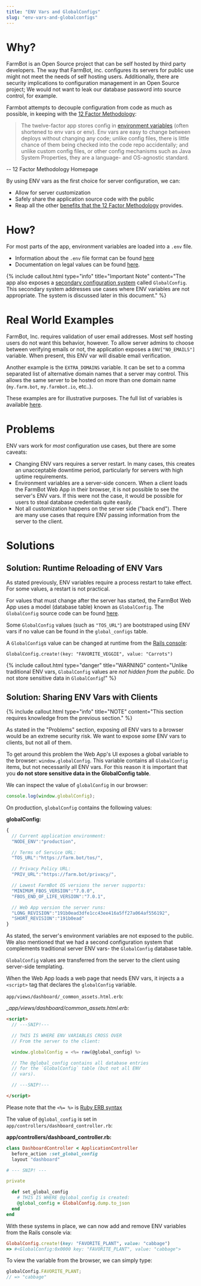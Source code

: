 ```yaml
---
title: "ENV Vars and GlobalConfigs"
slug: "env-vars-and-globalconfigs"
---
```



# Why?

FarmBot is an Open Source project that can be self hosted by third party developers. The way that FarmBot, inc. configures its servers for public use might not meet the needs of self hosting users. Additionally, there are security implications to configuration management in an Open Source project; We would not want to leak our database password into source control, for example.

Farmbot attempts to decouple configuration from code as much as possible, in keeping with the [12 Factor Methodology](https://12factor.net/config):

 > The twelve-factor app stores config in [environment variables](https://en.wikipedia.org/wiki/Environment_variable) (often shortened to env vars or env). Env vars are easy to change between deploys without changing any code; unlike config files, there is little chance of them being checked into the code repo accidentally; and unlike custom config files, or other config mechanisms such as Java System Properties, they are a language- and OS-agnostic standard.

 -- 12 Factor Methodology Homepage

By using ENV vars as the first choice for server configuration, we can:

 * Allow for server customization
 * Safely share the application source code with the public
 * Reap all the other [benefits that the 12 Factor Methodology](https://thenewstack.io/12-factor-app-streamlines-application-development/) provides.

# How?

For most parts of the app, environment variables are loaded into a `.env` file.

 * Information about the `.env` file format can be found [here](https://docs.docker.com/compose/env-file/)
 * Documentation on legal values can be found [here](https://github.com/FarmBot/Farmbot-Web-App/blob/staging/example.env#L7).

{%
include callout.html
type="info"
title="Important Note"
content="The app also exposes a [secondary configuration system](https://github.com/FarmBot/Farmbot-Web-App/blob/staging/app/models/global_config.rb) called `GlobalConfig`. This secondary system addresses use cases where ENV variables are not appropriate. The system is discussed later in this document."
%}



# Real World Examples

FarmBot, Inc. requires validation of user email addresses. Most self hosting users do not want this behavior, however. To allow server admins to choose between verifying emails or not, the application exposes a `ENV["NO_EMAILS"]` variable. When present, this ENV var will disable email verification.

Another example is the `EXTRA_DOMAINS` variable. It can be set to a comma separated list of alternative domain names that a server may control. This allows the same server to be hosted on more than one domain name (`my.farm.bot`, `my.farmbot.io`, etc..).

These examples are for illustrative purposes. The full list of variables is available [here](https://github.com/FarmBot/Farmbot-Web-App/blob/staging/example.env#L7).

# Problems

ENV vars work for _most_ configuration use cases, but there are some caveats:

 * Changing ENV vars requires a server restart. In many cases, this creates an unacceptable downtime period, particularly for servers with high uptime requirements.
 * Environment variables are a server-side concern. When a client loads the FarmBot Web App in their browser, it is not possible to see the server's ENV vars. If this were not the case, it would be possible for users to steal database credentials quite easily.
 * Not all customization happens on the server side ("back end"). There are many use cases that require ENV passing information from the server to the client.

# Solutions

## Solution: Runtime Reloading of ENV Vars

As stated previously, ENV variables require a process restart to take effect. For some values, a restart is not practical.

For values that must change after the server has started, the FarmBot Web App uses a model (database table) known as `GlobalConfig`. The `GlobalConfig` source code can be found [here](https://github.com/FarmBot/Farmbot-Web-App/blob/staging/app/models/global_config.rb).

Some `GlobalConfig` values (such as `"TOS_URL"`) are bootstraped using ENV vars if no value can be found in the `global_configs` table.

A `GlobalConfig`s value can be changed at runtime from the [Rails console](https://guides.rubyonrails.org/command_line.html#rails-console):

```
GlobalConfig.create!(key: "FAVORITE_VEGGIE", value: "Carrots")
```

{%
include callout.html
type="danger"
title="WARNING"
content="Unlike traditional ENV vars, `GlobalConfig` values are _not hidden from the public._ Do not store sensitive data in `GlobalConfig`!"
%}

## Solution: Sharing ENV Vars with Clients

{%
include callout.html
type="info"
title="NOTE"
content="This section requires knowledge from the previous section."
%}

As stated in the "Problems" section, exposing _all_ ENV vars to a browser would be an extreme security risk. We want to expose _some_ ENV vars to clients, but not all of them.

To get around this problem the Web App's UI exposes a global variable to the browser: `window.globalConfig`. This variable contains all `GlobalConfig` items, but not necessarily all ENV vars. For this reason it is important that you **do not store sensitive data in the GlobalConfig table**.

We can inspect the value of `globalConfig` in our browser:

```javascript
console.log(window.globalConfig);
```

On production, `globalConfig` contains the following values:


__globalConfig:__

```javascript
{
  // Current application environment:
  "NODE_ENV":"production",

  // Terms of Service URL:
  "TOS_URL":"https://farm.bot/tos/",

  // Privacy Policy URL:
  "PRIV_URL":"https://farm.bot/privacy/",

  // Lowest FarmBot OS versions the server supports:
  "MINIMUM_FBOS_VERSION":"7.0.0",
  "FBOS_END_OF_LIFE_VERSION":"7.0.1",

  // Web App version the server runs:
  "LONG_REVISION":"191b0ead3dfe1cc43ee416a5ff27a064af556192",
  "SHORT_REVISION":"191b0ead"
}
```

As stated, the server's environment variables are not exposed to the public. We also mentioned that we had a second configuration system that complements traditional server ENV vars- the `GlobalConfig` database table.

`GlobalConfig` values are transferred from the server to the client using server-side templating.

When the Web App loads a web page that needs ENV vars, it injects a a `<script>` tag that declares the `globalConfig` variable.

`app/views/dashboard/_common_assets.html.erb`:


__app/views/dashboard/_common_assets.html.erb:__

```html
<script>
  // ---SNIP!---

  // THIS IS WHERE ENV VARIABLES CROSS OVER
  // From the server to the client:

  window.globalConfig = <%= raw(@global_config) %>

  // The @global_config contains all database entries
  // for the `GlobalConfig` table (but not all ENV
  // vars).

  // ---SNIP!---

</script>
```

Please note that the `<%= %>` is [Ruby ERB syntax](https://en.wikipedia.org/wiki/ERuby)

The value of `@global_config` is set in `app/controllers/dashboard_controller.rb`:


__app/controllers/dashboard_controller.rb:__

```ruby
class DashboardController < ApplicationController
  before_action :set_global_config
  layout "dashboard"

# --- SNIP! ---

private

  def set_global_config
    # THIS IS WHERE @global_config is created:
    @global_config = GlobalConfig.dump.to_json
  end
end
```

With these systems in place, we can now add and remove ENV variables from the Rails console via:

```ruby
GlobalConfig.create!(key: "FAVORITE_PLANT", value: "cabbage")
=> #<GlobalConfig:0x0000 key: "FAVORITE_PLANT", value: "cabbage">
```

To view the variable from the browser, we can simply type:

```javascript
globalConfig.FAVORITE_PLANT;
// => "cabbage"
```
